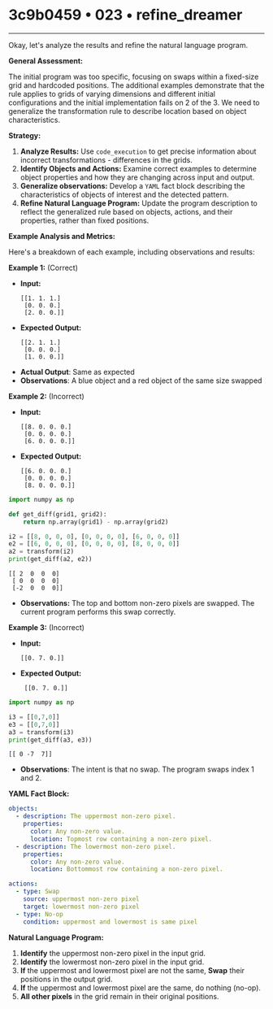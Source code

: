 # 3c9b0459 • 023 • refine_dreamer

---
Okay, let's analyze the results and refine the natural language program.

**General Assessment:**

The initial program was too specific, focusing on swaps within a fixed-size grid and hardcoded positions. The additional examples demonstrate that the rule applies to grids of varying dimensions and different initial configurations and the initial implementation fails on 2 of the 3. We need to generalize the transformation rule to describe location based on object characteristics.

**Strategy:**
1.  **Analyze Results:** Use `code_execution` to get precise information about incorrect transformations - differences in the grids.
2.  **Identify Objects and Actions:** Examine correct examples to determine object properties and how they are changing across input and output.
3. **Generalize observations:** Develop a `YAML` fact block describing the characteristics of objects of interest and the detected pattern.
4.  **Refine Natural Language Program:** Update the program description to reflect the generalized rule based on objects, actions, and their properties, rather than fixed positions.

**Example Analysis and Metrics:**

Here's a breakdown of each example, including observations and results:

**Example 1:** (Correct)

*   **Input:**
    ```
    [[1. 1. 1.]
     [0. 0. 0.]
     [2. 0. 0.]]
    ```
*   **Expected Output:**
    ```
    [[2. 1. 1.]
     [0. 0. 0.]
     [1. 0. 0.]]
    ```
* **Actual Output**: Same as expected
* **Observations**: A blue object and a red object of the same size swapped

**Example 2:** (Incorrect)

*   **Input:**
    ```
    [[8. 0. 0. 0.]
     [0. 0. 0. 0.]
     [6. 0. 0. 0.]]
    ```
*   **Expected Output:**
    ```
    [[6. 0. 0. 0.]
     [0. 0. 0. 0.]
     [8. 0. 0. 0.]]
    ```

```python
import numpy as np

def get_diff(grid1, grid2):
    return np.array(grid1) - np.array(grid2)

i2 = [[8, 0, 0, 0], [0, 0, 0, 0], [6, 0, 0, 0]]
e2 = [[6, 0, 0, 0], [0, 0, 0, 0], [8, 0, 0, 0]]
a2 = transform(i2)
print(get_diff(a2, e2))
```

```
[[ 2  0  0  0]
 [ 0  0  0  0]
 [-2  0  0  0]]
```

*   **Observations:**  The top and bottom non-zero pixels are swapped. The current program performs this swap correctly.

**Example 3:** (Incorrect)

*   **Input:**
    ```
    [[0. 7. 0.]]
    ```
*   **Expected Output:**
    ```
     [[0. 7. 0.]]
    ```

```python
import numpy as np

i3 = [[0,7,0]]
e3 = [[0,7,0]]
a3 = transform(i3)
print(get_diff(a3, e3))

```

```
[[ 0 -7  7]]
```

* **Observations**: The intent is that no swap. The program swaps index 1 and 2.

**YAML Fact Block:**

```yaml
objects:
  - description: The uppermost non-zero pixel.
    properties:
      color: Any non-zero value.
      location: Topmost row containing a non-zero pixel.
  - description: The lowermost non-zero pixel.
    properties:
      color: Any non-zero value.
      location: Bottommost row containing a non-zero pixel.

actions:
  - type: Swap
    source: uppermost non-zero pixel
    target: lowermost non-zero pixel
  - type: No-op
    condition: uppermost and lowermost is same pixel

```

**Natural Language Program:**

1.  **Identify** the uppermost non-zero pixel in the input grid.
2.  **Identify** the lowermost non-zero pixel in the input grid.
3.  **If** the uppermost and lowermost pixel are not the same, **Swap** their positions in the output grid.
4. **If** the uppermost and lowermost pixel are the same, do nothing (no-op).
5.  **All other pixels** in the grid remain in their original positions.

